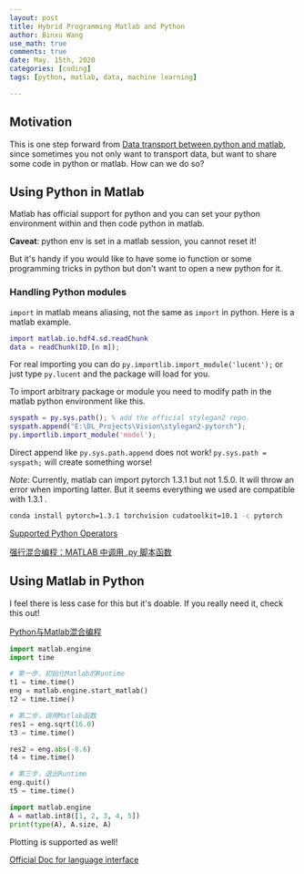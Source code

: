 ```yaml
---
layout: post
title: Hybrid Programming Matlab and Python
author: Binxu Wang
use_math: true
comments: true
date: May. 15th, 2020
categories: [coding]
tags: [python, matlab, data, machine learning]

---
```


## Motivation

This is one step forward from [Data transport between python and matlab](Data-Transport-Python-Matlab.md), since sometimes you not only want to transport data, but want to share some code in python or matlab. How can we do so?

## Using Python in Matlab

Matlab has official support for python and you can set your python environment within and then code python in matlab. 

**Caveat**: python env is set in a matlab session, you cannot reset it! 

But it's handy if you would like to have some io function or some programming tricks in python but don't want to open a new python for it. 

### Handling Python modules

`import` in matlab means aliasing, not the same as `import` in python. Here is a matlab example. 	

```matlab
import matlab.io.hdf4.sd.readChunk
data = readChunk(ID,[n m]);
```

For real importing you can do `py.importlib.import_module('lucent');` or just type `py.lucent` and the package will load for you. 

To import arbitrary package or module you need to modify path in the matlab python environment like this. 

```matlab
syspath = py.sys.path(); % add the official stylegan2 repo. 
syspath.append("E:\DL_Projects\Vision\stylegan2-pytorch");
py.importlib.import_module('model');
```

Direct append like `py.sys.path.append` does not work! `py.sys.path = syspath;` will create something worse!





*Note*: Currently, matlab can import pytorch 1.3.1 but not 1.5.0. It will throw an error when importing latter. But it seems everything we used are compatible with 1.3.1 . 

```bash
conda install pytorch=1.3.1 torchvision cudatoolkit=10.1 -c pytorch
```

[Supported Python Operators](https://www.mathworks.com/help/matlab/matlab_external/how-matlab-represents-python-operators.html)

[强行混合编程：MATLAB 中调用 .py 脚本函数](https://zhuanlan.zhihu.com/p/42598340)

## Using Matlab in Python

I feel there is less case for this but it's doable. If you really need it, check this out! 

[Python与Matlab混合编程]([http://zhaoxuhui.top/blog/2017/12/14/Python%E4%B8%8EMatlab%E6%B7%B7%E5%90%88%E7%BC%96%E7%A8%8B.html](http://zhaoxuhui.top/blog/2017/12/14/Python与Matlab混合编程.html)) 

```python
import matlab.engine
import time

# 第一步，初始化Matlab的Runtime
t1 = time.time()
eng = matlab.engine.start_matlab()
t2 = time.time()

# 第二步，调用Matlab函数
res1 = eng.sqrt(16.0)
t3 = time.time()

res2 = eng.abs(-8.6)
t4 = time.time()

# 第三步，退出Runtime
eng.quit()
t5 = time.time()
```

```python
import matlab.engine
A = matlab.int8([1, 2, 3, 4, 5])
print(type(A), A.size, A)
```

Plotting is supported as well! 



[Official Doc for language interface](https://www.mathworks.com/help/matlab/external-language-interfaces.html?s_tid=CRUX_lftnav)

